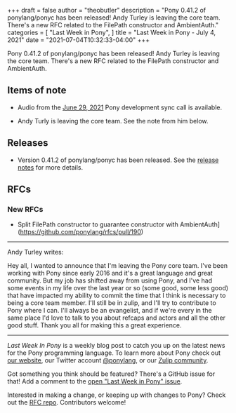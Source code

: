 +++
draft = false
author = "theobutler"
description = "Pony 0.41.2 of ponylang/ponyc has been released! Andy Turley is leaving the core team. There's a new RFC related to the FilePath constructor and AmbientAuth."
categories = [
    "Last Week in Pony",
]
title = "Last Week in Pony - July 4, 2021"
date = "2021-07-04T10:32:33-04:00"
+++

Pony 0.41.2 of ponylang/ponyc has been released! Andy Turley is leaving the core team. There's a new RFC related to the FilePath constructor and AmbientAuth.


<!--more-->


## Items of note

- Audio from the [June 29, 2021](https://sync-recordings.ponylang.io/r/2021-06-29.m4a) Pony development sync call is available.

- Andy Turly is leaving the core team. See the note from him below.

## Releases

- Version 0.41.2 of ponylang/ponyc has been released.
See the [release notes](https://github.com/ponylang/ponyc/releases/tag/0.41.2) for more details.

## RFCs

### New RFCs

- Split FilePath constructor to guarantee constructor with AmbientAuth](https://github.com/ponylang/rfcs/pull/190)

---

Andy Turley writes:

Hey all, I wanted to announce that I'm leaving the Pony core team. I've been working with Pony since early 2016 and it's a great language and great community. But my job has shifted away from using Pony, and I've had some events in my life over the last year or so (some good, some less good) that have impacted my ability to commit the time that I think is necessary to being a core team member. I'll still be in zulip, and I'll try to contribute to Pony where I can. I'll always be an evangelist, and if we're every in the same place I'd love to talk to you about refcaps and actors and all the other good stuff. Thank you all for making this a great experience.

___

_Last Week In Pony_ is a weekly blog post to catch you up on the latest news for the Pony programming language. To learn more about Pony check out [our website](https://ponylang.io), our Twitter account [@ponylang](https://twitter.com/ponylang), or our [Zulip community](https://ponylang.zulipchat.com).

Got something you think should be featured? There's a GitHub issue for that! Add a comment to the [open "Last Week in Pony" issue](https://github.com/ponylang/ponylang.github.io/issues?q=is%3Aissue+is%3Aopen+label%3Alast-week-in-pony).

Interested in making a change, or keeping up with changes to Pony? Check out the [RFC repo](https://github.com/ponylang/rfcs). Contributors welcome!
